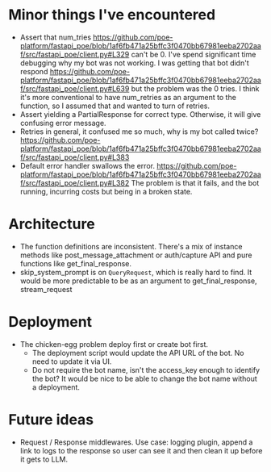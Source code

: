 # Minor things I've encountered

- Assert that num_tries https://github.com/poe-platform/fastapi_poe/blob/1af6fb471a25bffc3f0470bb67981eeba2702aaf/src/fastapi_poe/client.py#L329 can't be 0. I've spend significant time debugging why my bot was not working. I was getting that bot didn't respond https://github.com/poe-platform/fastapi_poe/blob/1af6fb471a25bffc3f0470bb67981eeba2702aaf/src/fastapi_poe/client.py#L639 but the problem was the 0 tries. I think it's more conventional to have num_retries as an argument to the function, so I assumed that and wanted to turn of retries. 
- Assert yielding a PartialResponse for correct type. Otherwise, it will give confusing error message.
- Retries in general, it confused me so much, why is my bot called twice?  https://github.com/poe-platform/fastapi_poe/blob/1af6fb471a25bffc3f0470bb67981eeba2702aaf/src/fastapi_poe/client.py#L383
- Default error handler swallows the error. https://github.com/poe-platform/fastapi_poe/blob/1af6fb471a25bffc3f0470bb67981eeba2702aaf/src/fastapi_poe/client.py#L382 The problem is that it fails, and the bot running, incurring costs but being in a broken state.

# Architecture

- The function definitions are inconsistent. There's a mix of instance methods like post_message_attachment or auth/capture API and pure functions like get_final_response. 
- skip_system_prompt is on `QueryRequest`, which is really hard to find. It would be more predictable to be as an argument to get_final_response, stream_request

# Deployment

- The chicken-egg problem deploy first or create bot first.
    - The deployment script would update the API URL of the bot. No need to update it via UI.
    - Do not require the bot name, isn't the access_key enough to identify the bot? It would be nice to be able to change the bot name without a deployment.


# Future ideas
- Request / Response middlewares. Use case: logging plugin, append a link to logs to the response so user can see it and then clean it up before it gets to LLM.